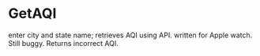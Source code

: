 # GetAQI
enter city and state name; retrieves AQI using API.
written for Apple watch. Still buggy. Returns incorrect AQI.
